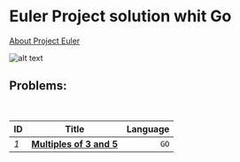 # Euler Project solution whit Go


[About Project Euler ](https://projecteuler.net/about)

![alt text](https://projecteuler.net/images/clipart/euler_portrait.png "Euler")


## Problems: 
 <br>


|     ID        | Title                                                  | Language|
|---------------|:------------------------------------------------------:| -------:|
| *1*           | [**Multiples of 3 and 5** ](../master/euler-one/euler1.go)    |  `GO`   |
